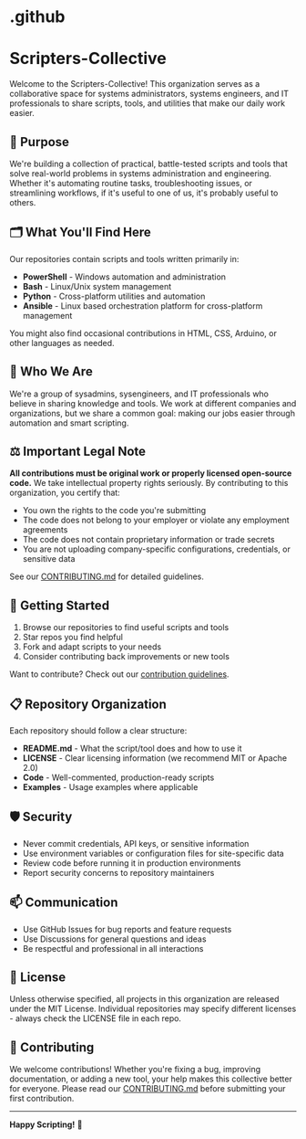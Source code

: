 # .github
# Scripters-Collective

Welcome to the Scripters-Collective! This organization serves as a collaborative space for systems administrators, systems engineers, and IT professionals to share scripts, tools, and utilities that make our daily work easier.

## 🎯 Purpose

We're building a collection of practical, battle-tested scripts and tools that solve real-world problems in systems administration and engineering. Whether it's automating routine tasks, troubleshooting issues, or streamlining workflows, if it's useful to one of us, it's probably useful to others.

## 🗂️ What You'll Find Here

Our repositories contain scripts and tools written primarily in:

- **PowerShell** - Windows automation and administration
- **Bash** - Linux/Unix system management
- **Python** - Cross-platform utilities and automation
- **Ansible** - Linux based orchestration platform for cross-platform management

You might also find occasional contributions in HTML, CSS, Arduino, or other languages as needed.

## 🤝 Who We Are

We're a group of sysadmins, sysengineers, and IT professionals who believe in sharing knowledge and tools. We work at different companies and organizations, but we share a common goal: making our jobs easier through automation and smart scripting.

## ⚖️ Important Legal Note

**All contributions must be original work or properly licensed open-source code.** We take intellectual property rights seriously. By contributing to this organization, you certify that:

- You own the rights to the code you're submitting
- The code does not belong to your employer or violate any employment agreements
- The code does not contain proprietary information or trade secrets
- You are not uploading company-specific configurations, credentials, or sensitive data

See our [CONTRIBUTING.md](CONTRIBUTING.md) for detailed guidelines.

## 🚀 Getting Started

1. Browse our repositories to find useful scripts and tools
2. Star repos you find helpful
3. Fork and adapt scripts to your needs
4. Consider contributing back improvements or new tools

Want to contribute? Check out our [contribution guidelines](CONTRIBUTING.md).

## 📋 Repository Organization

Each repository should follow a clear structure:

- **README.md** - What the script/tool does and how to use it
- **LICENSE** - Clear licensing information (we recommend MIT or Apache 2.0)
- **Code** - Well-commented, production-ready scripts
- **Examples** - Usage examples where applicable

## 🛡️ Security

- Never commit credentials, API keys, or sensitive information
- Use environment variables or configuration files for site-specific data
- Review code before running it in production environments
- Report security concerns to repository maintainers

## 📫 Communication

- Use GitHub Issues for bug reports and feature requests
- Use Discussions for general questions and ideas
- Be respectful and professional in all interactions

## 📜 License

Unless otherwise specified, all projects in this organization are released under the MIT License. Individual repositories may specify different licenses - always check the LICENSE file in each repo.

## 🌟 Contributing

We welcome contributions! Whether you're fixing a bug, improving documentation, or adding a new tool, your help makes this collective better for everyone. Please read our [CONTRIBUTING.md](CONTRIBUTING.md) before submitting your first contribution.

---

**Happy Scripting!** 🎉
